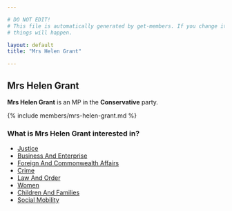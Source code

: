 ```yaml
---

# DO NOT EDIT!
# This file is automatically generated by get-members. If you change it, bad
# things will happen.

layout: default
title: "Mrs Helen Grant"

---
```


## Mrs Helen Grant

**Mrs Helen Grant** is an MP in the **Conservative** party.

{% include members/mrs-helen-grant.md %}

### What is Mrs Helen Grant interested in?


* [Justice](/interests/justice.html)
* [Business And Enterprise](/interests/business-and-enterprise.html)
* [Foreign And Commonwealth Affairs](/interests/foreign-and-commonwealth-affairs.html)
* [Crime](/interests/crime.html)
* [Law And Order](/interests/law-and-order.html)
* [Women](/interests/women.html)
* [Children And Families](/interests/children-and-families.html)
* [Social Mobility](/interests/social-mobility.html)
